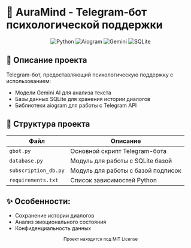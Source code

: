 # 🧠 AuraMind - Telegram-бот психологической поддержки

<div align="center">
  <img src="https://img.shields.io/badge/Python-3.10+-3776AB?logo=python&logoColor=white" alt="Python">
  <img src="https://img.shields.io/badge/Aiogram-3.0-2CA5E0?logo=telegram&logoColor=white" alt="Aiogram">
  <img src="https://img.shields.io/badge/Gemini-API-FF6D01?logo=google&logoColor=white" alt="Gemini">
  <img src="https://img.shields.io/badge/SQLite-3-003B57?logo=sqlite&logoColor=white" alt="SQLite">
</div>

## 📝 Описание проекта

Telegram-бот, предоставляющий психологическую поддержку с использованием:
- Модели Gemini AI для анализа текста
- Базы данных SQLite для хранения истории диалогов
- Библиотеки aiogram для работы с Telegram API


## 📂 Структура проекта

| Файл                | Описание                          |
|---------------------|-----------------------------------|
| `gbot.py`           | Основной скрипт Telegram-бота     |
| `database.py`       | Модуль для работы с SQLite базой  |
| `subscription_db.py`| Модуль для работы с базой подписок|
| `requirements.txt`  | Список зависимостей Python        |

## ✨ Особенности:

- Сохранение истории диалогов
- Анализ эмоционального состояния
- Конфиденциальность данных

<div align="center"> <sub>Проект находится под MIT License</div>
